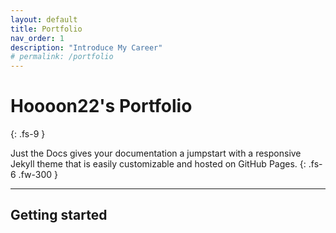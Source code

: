 ```yaml
---
layout: default
title: Portfolio
nav_order: 1
description: "Introduce My Career"
# permalink: /portfolio
---
```


# Hoooon22's Portfolio
{: .fs-9 }

Just the Docs gives your documentation a jumpstart with a responsive Jekyll theme that is easily customizable and hosted on GitHub Pages.
{: .fs-6 .fw-300 }

---

## Getting started